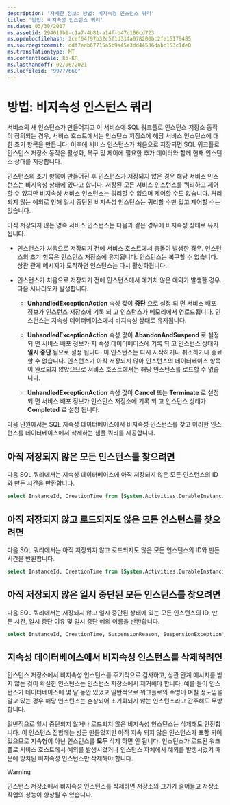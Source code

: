 ```yaml
---
description: '자세한 정보: 방법: 비지속형 인스턴스 쿼리'
title: '방법: 비지속성 인스턴스 쿼리'
ms.date: 03/30/2017
ms.assetid: 294019b1-c1a7-4b81-a14f-b47c106cd723
ms.openlocfilehash: 2cef64f97b32c5f1d31fa078200bc2fe15179485
ms.sourcegitcommit: ddf7edb67715a5b9a45e3dd44536dabc153c1de0
ms.translationtype: MT
ms.contentlocale: ko-KR
ms.lasthandoff: 02/06/2021
ms.locfileid: "99777660"
---
```

# <a name="how-to-query-for-non-persisted-instances"></a>방법: 비지속성 인스턴스 쿼리

서비스의 새 인스턴스가 만들어지고 이 서비스에 SQL 워크플로 인스턴스 저장소 동작이 정의되는 경우, 서비스 호스트에서는 인스턴스 저장소에 해당 서비스 인스턴스에 대한 초기 항목을 만듭니다. 이후에 서비스 인스턴스가 처음으로 저장되면 SQL 워크플로 인스턴스 저장소 동작은 활성화, 복구 및 제어에 필요한 추가 데이터와 함께 현재 인스턴스 상태를 저장합니다.

인스턴스의 초기 항목이 만들어진 후 인스턴스가 저장되지 않은 경우 해당 서비스 인스턴스는 비지속성 상태에 있다고 합니다. 저장된 모든 서비스 인스턴스를 쿼리하고 제어할 수 있지만 비지속성 서비스 인스턴스는 쿼리할 수 없으며 제어할 수도 없습니다. 처리되지 않는 예외로 인해 일시 중단된 비지속성 인스턴스는 쿼리할 수만 있고 제어할 수는 없습니다.

아직 저장되지 않는 영속 서비스 인스턴스는 다음과 같은 경우에 비지속성 상태로 유지됩니다.

- 인스턴스가 처음으로 저장되기 전에 서비스 호스트에서 충돌이 발생한 경우. 인스턴스의 초기 항목은 인스턴스 저장소에 유지됩니다. 인스턴스는 복구할 수 없습니다. 상관 관계 메시지가 도착하면 인스턴스는 다시 활성화됩니다.

- 인스턴스가 처음으로 저장되기 전에 인스턴스에서 예기치 않은 예외가 발생한 경우. 다음 시나리오가 발생합니다.

  - **UnhandledExceptionAction** 속성 값이 **중단** 으로 설정 되 면 서비스 배포 정보가 인스턴스 저장소에 기록 되 고 인스턴스가 메모리에서 언로드됩니다. 인스턴스는 지속성 데이터베이스에서 비지속성 상태로 유지됩니다.

  - **UnhandledExceptionAction** 속성 값이 **AbandonAndSuspend** 로 설정 되 면 서비스 배포 정보가 지 속성 데이터베이스에 기록 되 고 인스턴스 상태가 **일시 중단** 됨으로 설정 됩니다. 이 인스턴스는 다시 시작하거나 취소하거나 종료할 수 없습니다. 인스턴스가 아직 저장되지 않아 인스턴스의 데이터베이스 항목이 완료되지 않았으므로 서비스 호스트에서는 해당 인스턴스를 로드할 수 없습니다.

  - **UnhandledExceptionAction** 속성 값이 **Cancel** 또는 **Terminate** 로 설정 되 면 서비스 배포 정보가 인스턴스 저장소에 기록 되 고 인스턴스 상태가 **Completed** 로 설정 됩니다.

다음 단원에서는 SQL 지속성 데이터베이스에서 비지속성 인스턴스를 찾고 이러한 인스턴스를 데이터베이스에서 삭제하는 샘플 쿼리를 제공합니다.

## <a name="to-find-all-instances-not-persisted-yet"></a>아직 저장되지 않은 모든 인스턴스를 찾으려면

다음 SQL 쿼리에서는 지속성 데이터베이스에 아직 저장되지 않은 모든 인스턴스의 ID와 만든 시간을 반환합니다.

```sql
select InstanceId, CreationTime from [System.Activities.DurableInstancing].[Instances] where IsInitialized = 0;
```

## <a name="to-find-all-instances-not-persisted-yet-and-also-not-loaded"></a>아직 저장되지 않고 로드되지도 않은 모든 인스턴스를 찾으려면

 다음 SQL 쿼리에서는 아직 저장되지 않고 로드되지도 않은 모든 인스턴스의 ID와 만든 시간을 반환합니다.

```sql
select InstanceId, CreationTime from [System.Activities.DurableInstancing].[Instances] where IsInitialized = 0 and CurrentMachine is NULL;
```

## <a name="to-find-all-suspended-instances-not-persisted-yet"></a>아직 저장되지 않은 일시 중단된 모든 인스턴스를 찾으려면

다음 SQL 쿼리에서는 저장되지 않고 일시 중단된 상태에 있는 모든 인스턴스의 ID, 만든 시간, 일시 중단 이유 및 일시 중단 예외 이름을 반환합니다.

```sql
select InstanceId, CreationTime, SuspensionReason, SuspensionExceptionName from [System.Activities.DurableInstancing].[Instances] where IsInitialized = 0 and IsSuspended = 1;
```

## <a name="to-delete-non-persisted-instances-from-the-persistence-database"></a>지속성 데이터베이스에서 비지속성 인스턴스를 삭제하려면

인스턴스 저장소에서 비지속성 인스턴스를 주기적으로 검사하고, 상관 관계 메시지를 받지 않는 것이 확실한 인스턴스는 인스턴스 저장소에서 제거해야 합니다. 예를 들어 인스턴스가 데이터베이스에 몇 달 동안 있었고 일반적으로 워크플로의 수명이 며칠 정도임을 알고 있는 경우 해당 인스턴스는 손상되어 초기화되지 않는 인스턴스라고 간주해도 무방합니다.

일반적으로 일시 중단되지 않거나 로드되지 않은 비지속성 인스턴스는 삭제해도 안전합니다. 이 인스턴스 집합에는 방금 만들었지만 아직 지속 되지 않은 인스턴스가 포함 되어 있으므로 지속형이 아닌 인스턴스를 **모두** 삭제 하면 안 됩니다. 인스턴스가 로드된 워크플로 서비스 호스트에서 예외를 발생시켰거나 인스턴스 자체에서 예외를 발생시켰기 때문에 방치된 비지속성 인스턴스만 삭제해야 합니다.

> [!WARNING]
> 인스턴스 저장소에서 비지속성 인스턴스를 삭제하면 저장소의 크기가 줄어들고 저장소 작업의 성능이 향상될 수 있습니다.
